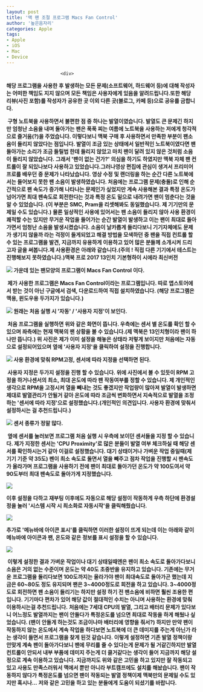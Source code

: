 ```yaml
---
layout: post
title: '맥 팬 조절 프로그램 Macs Fan Control'
author: '높은음자리'
categories: Apple
tags:
- Apple
- iOS
- Mac
- Device
---
```



<script> location.href='https://cafe.naver.com/develoid/810263' ; </script>


















						<div>
 <p><span><b>해당 프로그램을 사용한 후 </b></span><span><b>발생하는 모든 문제(소프트웨어, 하드웨어 등)에 대해 작성자는 어떠한 책임도 지지 않으며 모든 책임은 사용자에게 있음</b></span><span><b>을 알려드립니다.</b><b></span><span><b></b><b></span><span><b><span><b>또한 해당 리뷰(사진 포함)를 작성자가 공유한 곳 이외 다른 곳(블로그, 카페 등)으로 공유를 금합니다.</b></span></b></span><span><b><span><b></b></span></b></span></p>
</div>
<div>
 <p><span>&nbsp;구형 노트북을 사용하면서 불편한 점 중 하나는 발열이였습니다. 발열도 큰 문제긴 하지만 엄청난 소음을 내며 돌아가는 팬은 푹푹 찌는 여름에 노트북을 사용하는 저에게 청각적으로 즐거움(?)을 주었습니다. 이렇다보니&nbsp;</span><span>맥북 구매 후&nbsp;</span><span>사용하면서 </span><span>만족한 부분이 팬소음이 들리지 않았다는 점입니다. 발열이 조금 있는 상태에서&nbsp;</span><span>일반적인 노트북이였다면 팬돌아가는 소리가 조금 들릴법 한데 들리지 않았고 마치 팬이 달려 있지 않은 것처럼 소음이 들리지 않았습니다.&nbsp;</span><span></span><span></span><span>그래서 '팬이 없는 건가?' 의심을 하기도 하였지만 맥북 자체 팬 컨트롤이 잘 되있나보다 사용하고 있었습니다.<b></span><span><b></span><span>그러나<b></span><span><b></span><span>영상 편집에 관심이 생겨서 프리미어 프로를 배우던 중 문제가 나타났습니다. 영상 수정 및 랜더링을 하는 순간 다른 노트북에서는 들어보지 못한 팬 소음이 발생하였습니다. 처음에는 프로그램 문제(충돌)로 인해 순간적으로 팬 속도가 증가해 나타나는 문제인가 싶었지만 계속 사용해본 결과 특정 온도가 넘어가면 최대 팬속도로 회전한다는 것과 특정 온도 밑으로 내려가면 팬이 멈춘다는 것을 알 수 있었습니다. (이 부분은 </span><span><b>SMC, Pram을 리셋해봐도 동일</b></span><span>했습니다. </span><span><b>제 기기만의 문제일 수도 있습니다.</b></span><span>)<b></span><span></span><span><b></span><span>&nbsp;물론 일상적인 사용에 있어서는 팬 소음이 들리지 않아 사용 환경이 쾌적할 수는 있지만 무거운 작업을 들어가는 순간 발열이 발생하고 이는 팬이 최대로 돌아가면서 엄청난 소음을 발생시켰습니다. 소음이 날카롭게 들리다보니 기기자체에도 문제가 생기지 않을까 라는 걱정이 들게되었고 해결 방법을 모색하던 중 팬을 직접 컨트롤 할 수 있는 프로그램을 발견, 지금까지 유용하게 이용하고 있어 많은 분들께 소개시켜 드리고자 글을 써봅니다.<b></span><span><b></span><span><b>제 사용환경은 아래와 같습니다.</b><b></span><span><b></b></span><span><b>(주의 ! 직접 다른 기기에서 테스트는 진행해보지 못하였습니다.)</b></span><span><b></span><span><b></b><b></span><span><b>맥북 프로 2017</b></span><span> 13인치 기본형<b></span><span><b>하이 시에라</b></span><span> 최신버전</span><span><b></span><span></span></p>
</div>
<div>
 <div>
  <img src="https://dthumb-phinf.pstatic.net/?src=%22https%3A%2F%2Fblogfiles.pstatic.net%2FMjAxODA3MTNfMTE3%2FMDAxNTMxNDU2MjMyMjEz.WqUmUnuOqSBO8v5PYq8alKcaPAwB9KurE63emyzDHhIg.hf2msTWKZhyPfJU_NxFh4b2T2nJLdMWeO-Gyg1A_vRAg.PNG.hsb9504%2F0_icon.png%22&amp;type=cafe_wa740">
  <span>가운데 있는 팬모양의 프로그램이 Macs Fan Control 이다.</span>
 </div>
</div>
<div>
 <p><span></span><span></span><span>&nbsp;제가 사용한 프로그램은 </span><span><b>Macs Fan Control</b></span><span>이라는 프로그램입니다. 따로 앱스토어에서 받는 것이 아닌 구글에서 검색, 다운로드하여 직접 설치하였습니다. (해당 프로그램은</span><span><b> 맥용, 윈도우용 두가지</b></span><span>가 있습니다.)<b></span><span></span><b></p>
</div>
<div>
 <div>
  <img src="https://dthumb-phinf.pstatic.net/?src=%22https%3A%2F%2Fblogfiles.pstatic.net%2FMjAxODA3MTNfMjM0%2FMDAxNTMxNDU2NjIwNDA0.gCr3toCAlQPiTXKvrtG2ULzsSs8ZqGUGgRjbrQrSZ14g.aeAtj7e2bc6Xyg6SSWtxdOlkjpOcJ_mokPOV1AvEg40g.JPEG.hsb9504%2F1_launch.jpg%22&amp;type=cafe_wa740">
  <span>원래는 처음 실행 시 '자동' / '사용자 지정'이 보인다.</span>
 </div>
</div>
<div>
 <p><span>&nbsp;처음 프로그램을 실행하면 위와 같은 화면이 뜹니다. 우측에는 센서 별 온도를 확인 할 수 있으며 좌측에는 현재 맥북의 팬 상황을 볼 수 있습니다.(제 맥북은 13인치형이라 팬이 하나만 뜹니다.) <b></span><span>위 사진은 제가 이미 설정을 해놓은 상태라 저렇게 보이지만 처음에는 자동으로 설정되어있으며 옆에 '사용자 지정'을 클릭하여 설정을 진행합니다.<b></span><span></span></p>
</div>
<div>
 <div>
  <img src="https://dthumb-phinf.pstatic.net/?src=%22https%3A%2F%2Fblogfiles.pstatic.net%2FMjAxODA3MTNfMTEg%2FMDAxNTMxNDU2NzIxNzEx.BeL6611FloqsabO9nNn0rZG7zRHcoNpFq1gR7f-K8R0g.qe04doCLUEf9xK3COb6YpE9cFVHqLuXzAcRyppl9ge0g.JPEG.hsb9504%2F2_setting.jpg%22&amp;type=cafe_wa740">
  <span>사용 환경에 맞춰 RPM고정, 센서에 따라 지정을 선택하면 된다.</span>
 </div>
</div>
<div>
 <p><span>&nbsp;사용자 지정은 두가지 설정을 진행 할 수 있습니다. 위에 사진에서 볼 수 있듯이 RPM 고정을 하거나<b></span><span>센서의 최소, 최대 온도에 따라 팬 작동여부를 정할 수 있습니다. 제 개인적인 생각으로 RPM을 고정시켜 열을 빼내는 것도 좋겠지만 작업량이 많아져 발열이 발생하면 제대로 발열관리가 안될거 같아 온도에 따라 조금씩 변화하면서 지속적으로 발열을 조정하는 '센서에 따라 지정'으로 설정했습니다.(</span><span><b>개인적인 의견입니다. 사용자 환경에 맞춰서 설정하시는 걸 추천드립니다.</b></span><span>)<b></span><span></span></p>
</div>
<div>
 <div>
  <img src="https://dthumb-phinf.pstatic.net/?src=%22https%3A%2F%2Fblogfiles.pstatic.net%2FMjAxODA3MTNfNzYg%2FMDAxNTMxNDU3MjkwOTgz.WFDeTiYXjTHYFyafkmbwxffg3Ym_ZAmirkWvzoztsjog.eiUw9GNt5TbA8cp3BpyMROvM5WjR4ltTxc6vkwR44dog.JPEG.hsb9504%2F3_setting.jpg%22&amp;type=cafe_wa740">
  <span>센서 종류가 정말 많다.</span>
 </div>
</div>
<div>
 <p><span>&nbsp;옆에 센서를 눌러보면 프로그램 처음 실행 시 우측에 보이던 센서들을 지정 할 수 있습니다. 제가 지정한 센서는 'CPU Proximity'로 많은 분들이 발열 여부 체크하실 때 해당 센서를 확인하시는거 같아 이걸로 설정했습니다.</span><span>&nbsp;대기 상태이거나 가벼운 작업 중일때(제 기기 기준 약 35도) 펜이 최소 속도로 돌면서 열을 빼주고 점차 작업을 진행할 시 팬속도가 올라가며 프로그램을 사용하기 전에 팬이 최대로 돌아가던 온도가 약 100도여서 약 90도부터 최대 팬속도로 돌아가게 지정했습니다. <b></span><span></span></p>
</div>
<div>
 <div>
  <img src="https://dthumb-phinf.pstatic.net/?src=%22https%3A%2F%2Fblogfiles.pstatic.net%2FMjAxODA3MTNfMjk4%2FMDAxNTMxNDU3NjU1MTQ0.dZTdClft6FtoU5gXu-b13CyOOmGfLDzjoSRUQLriahEg.ptI4hrjhsRNhJc49pU3zun44NTBsrTGhivVEUCFQRE0g.JPEG.hsb9504%2F4_setting.jpg%22&amp;type=cafe_wa740">
 </div>
</div>
<div>
 <p><span>이후 설정을 다하고 재부팅 이후에도 자동으로 해당 설정이 작동하게 우측 하단에 환경설정을 눌러 '시스템 시작 시 최소화로 자동시작'을 클릭해줬습니다.<b></span><span></span></p>
</div>
<div>
 <div>
  <img src="https://dthumb-phinf.pstatic.net/?src=%22https%3A%2F%2Fblogfiles.pstatic.net%2FMjAxODA3MTNfMjEx%2FMDAxNTMxNDU3ODk1OTk5.PCs6DJWFo3H6ye69UTpxmwHgDAI3XWTNXscbydydS1Yg.2yu25I3jqcX6UY-P4XOp2mgZ2K32NQaifIIMz1O2LvYg.JPEG.hsb9504%2F5_setting.jpg%22&amp;type=cafe_wa740">
 </div>
</div>
<div>
 <p><span>추가로 '메뉴바에 아이콘 표시'를 클릭하면 이러한 설정이 뜨게 되는데 이는 아래와 같이 메뉴바에 아이콘과 팬, 온도와 같은 정보를 표시 설정을 할 수 있습니다.</span></p>
</div>
<div>
 <div>
  <img src="https://dthumb-phinf.pstatic.net/?src=%22https%3A%2F%2Fblogfiles.pstatic.net%2FMjAxODA3MTNfNTQg%2FMDAxNTMxNDU3OTE2ODc0.V9W8Gn_TZ5AkamYoiHK1utDVbApb9SiGliSsA-XZp0og.OAbxQALcWME4764_ZfNL5sj8MwG_XjULP_tib_Q7qmEg.JPEG.hsb9504%2F6_setting.jpg%22&amp;type=cafe_wa740">
 </div>
</div>
<div>
 <p><span></span><span>&nbsp;이렇게 설정한 결과 가벼운 작업이나 대기 상태일때엔은 팬이 최소 속도로 돌아가다보니 </span><span><b>소음은 거의 없는 수준이며 온도는 약 40도 초중반을 유지</b></span><span>하고 있습니다. 기존에는 무거운 프로그램을 돌리다보면 100도까지는 올라가야 팬이 최대속도로 돌아가곤 했는데 </span><span><b>지금은 60~80도 정도 유지되며 팬은 3~4000정도로 회전을 하고 있습니다.</b></span><span> 3~4000정도로 회전하면 팬 소음이 들리기는 하지만 설정 하기 전 팬소음에 비하면 훨씬 조용한 편입니다.&nbsp;<span></span></span><span><b>기기마다 편차가 있어 해당 값이 절대적인 수치는 아니며 사용하는 환경에 맞춰 이용하시는걸 추천드립니다.</b></span><span><span></span><b></span><span><b></span><span>&nbsp;처음에는 7세대 CPU의 발열, 그리고 배터리 문제가 있다보니 어느정도 발열까지는 팬이 안돌다가 특정온도를 넘으면 최대로 작동을 하게 해뒀나 싶었습니다. (팬이 안돌게 하는것도 조금이나마 배터리에 영향을 줘서?) 하지만 만약 팬이 작동하지 않는 온도에서 계속 작업을 하다보면 노트북에 더 큰 데미지를 주는게 아닌가 라는 생각이 들면서 프로그램을 찾게 된것 같습니다.</span><span>&nbsp;이렇게 설정하면 기존 발열 정책이랑 안맞게 계속 팬이 돌아가다보니 팬에 무리를 줄 수 있다는게 문제가 될 거같긴하지만 발열 컨트롤이 안되서 내부 부품에 데미지 주는게 더 클거같다는 생각이 들어 지금까지 해당 설정으로 계속 이용하고 있습니다.<b></span><span><b></span><span>&nbsp;지금까지도 위와 같은 고민을 하고 있지만 잘 작동되고 있고 사용도 만족스러워서 맥에서 뿐만 아니라 부트캠프에도 설치를 해놨습니다. 팬이 작동하지 않다가 특정온도를 넘으면 팬이 작동되는<span>&nbsp;발열 정책이제 맥북만의 문제일 수도 있지만 혹시나...&nbsp;</span>저와 같은 고민을 하고 있는 분들에게 도움이 되셨기를 바랍니다.</span><span></span></p>
</div>
